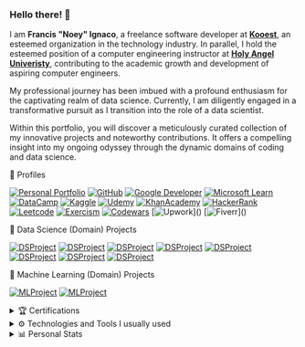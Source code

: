 ### Hello there! 👋 

I am **Francis "Noey" Ignaco**, a freelance software developer at **[Kooest](https://kooest.com/)**, an esteemed organization in the technology industry. In parallel, I hold the esteemed position of a computer engineering instructor at **[Holy Angel Univeristy](https://www.hau.edu.ph/)**, contributing to the academic growth and development of aspiring computer engineers.

My professional journey has been imbued with a profound enthusiasm for the captivating realm of data science. Currently, I am diligently engaged in a transformative pursuit as I transition into the role of a data scientist.

Within this portfolio, you will discover a meticulously curated collection of my innovative projects and noteworthy contributions. It offers a compelling insight into my ongoing odyssey through the dynamic domains of coding and data science.

🌱 Profiles

[![Personal Portfolio](https://img.shields.io/badge/Personal%20Portfolio-7420EB?style=flat-square&logo=About.me&logoColor=E4E715)](https://noeyislearning.dev)
[![GitHub](https://img.shields.io/badge/GitHub-7420EB?style=flat-square&logo=github&logoColor=E4E715)](https://github.com/noeyislearning)
[![Google Developer](https://img.shields.io/badge/Google_Developer-7420EB?style=flat-square&logo=Google-chrome&logoColor=E4E715)](https://g.dev/noeyislearning)
[![Microsoft Learn](https://img.shields.io/badge/Microsoft_Learn-7420EB?style=flat-square&logo=microsoft&logoColor=E4E715)](https://learn.microsoft.com/en-us/users/noeyislearning)
[![DataCamp](https://img.shields.io/badge/DataCamp-7420EB?style=flat-square&logo=datacamp&logoColor=E4E715)](https://www.datacamp.com/portfolio/noeyislearning)
[![Kaggle](https://img.shields.io/badge/Kaggle-7420EB?style=flat-square&logo=kaggle&logoColor=E4E715)](https://www.kaggle.com/noeyislearning)
[![Udemy](https://img.shields.io/badge/Udemy-7420EB?style=flat-square&logo=Udemy&logoColor=E4E715)](https://www.udemy.com/user/noey-19/)
[![KhanAcademy](https://img.shields.io/badge/Khan_Academy-7420EB?style=flat-square&logo=Khan%20Academy&logoColor=E4E715)](https://www.khanacademy.org/profile/kaid_4402717111668020367306267/)
[![HackerRank](https://img.shields.io/badge/HackerRank-7420EB?style=flat-square&logo=hackerrank&logoColor=E4E715)](https://www.hackerrank.com/noeyislearning)
[![Leetcode](https://img.shields.io/badge/Leetcode-7420EB?style=flat-square&logo=leetcode&logoColor=E4E715)](https://leetcode.com/noeyislearning)
[![Exercism](https://img.shields.io/badge/Exercism-7420EB?style=flat-square&logo=exercism&logoColor=E4E715)](https://exercism.org/profiles/noeyislearning)
[![Codewars](https://img.shields.io/badge/Codewars-7420EB?style=flat-square&logo=codewars&logoColor=E4E715)](https://www.codewars.com/users/noeyislearning)
[![Upwork](https://img.shields.io/badge/Upwork_(Active_Soon)-7420EB?style=flat-square&logo=Upwork&logoColor=E4E715)]()
[![Fiverr](https://img.shields.io/badge/Fiverr_(Active_Soon)-7420EB?style=flat-square&logo=Fiverr&logoColor=E4E715)]()

🧪 Data Science (Domain) Projects

[![DSProject](https://img.shields.io/badge/Global_Stock_Price_Archive-7420EB?style=flat-square&logo=&logoColor=E4E715)](https://gspa.noeyislearning.dev)
[![DSProject](https://img.shields.io/badge/Analyzing_Costumer_Behavior-7420EB?style=flat-square&logo=&logoColor=E4E715)](https://acb.noeyislearning.dev)
[![DSProject](https://img.shields.io/badge/Coffee_Chain_Sales-7420EB?style=flat-square&logo=&logoColor=E4E715)](https://ccs.noeyislearning.dev)
[![DSProject](https://img.shields.io/badge/Customer_Shopping_Trends-7420EB?style=flat-square&logo=&logoColor=E4E715)](https://cts.noeyislearning.dev)
[![DSProject](https://img.shields.io/badge/Netflix_Movie_Analysis_(DataCamp)-7420EB?style=flat-square&logo=&logoColor=E4E715)](https://nma.noeyislearning.dev)
[![DSProject](https://img.shields.io/badge/Sharpe_Ratio_Amazon_and_Facebook_(DataCamp)-7420EB?style=flat-square&logo=&logoColor=E4E715)](https://sraf.noeyislearning.dev)
[![DSProject](https://img.shields.io/badge/Ecommerce_Sales_Dashboard-7420EB?style=flat-square&logo=&logoColor=E4E715)](https://www.linkedin.com/in/noeyislearning/overlay/projects/2016465098/multiple-media-viewer/?profileId=ACoAACnizWwBDziQE4ttOGLclNItJfhy21C4aaU&treasuryMediaId=1635544283648)
[![DSProject](https://img.shields.io/badge/HR_Dashboard-7420EB?style=flat-square&logo=&logoColor=E4E715)](https://www.linkedin.com/in/noeyislearning/overlay/projects/2016465098/multiple-media-viewer/?profileId=ACoAACnizWwBDziQE4ttOGLclNItJfhy21C4aaU&treasuryMediaId=1635544655441)

🧠 Machine Learning (Domain) Projects

[![MLProject](https://img.shields.io/badge/Pneumonia_Detection_Model-7420EB?style=flat-square&logo=&logoColor=E4E715)](https://github.com/noeyislearning/pneumonia-detection-model)
[![MLProject](https://img.shields.io/badge/Fruit_Classifier_Model-7420EB?style=flat-square&logo=&logoColor=E4E715)](https://github.com/noeyislearning/fruit-classifier-model)


<details>
<summary>🏆 Certifications</summary>
<br>

[![Certificates](https://img.shields.io/badge/(MTF)_Lean_Six_Sigma_Green_Belt-7420EB?style=flat-square&logo=&logoColor=E4E715)](https://www.linkedin.com/in/noeyislearning/details/certifications/1635546719875/single-media-viewer/?profileId=ACoAACnizWwBDziQE4ttOGLclNItJfhy21C4aaU) <!-- MTF -->
[![Certificates](https://img.shields.io/badge/(MTF)_Metaverse_Professional-7420EB?style=flat-square&logo=&logoColor=E4E715)](https://www.linkedin.com/in/noeyislearning/details/certifications/1635546719838/single-media-viewer/?profileId=ACoAACnizWwBDziQE4ttOGLclNItJfhy21C4aaU) <!-- MTF -->

[![Certificates](https://img.shields.io/badge/(Great_Learning)_Basics_of_Exploratory_Data_Analysis-7420EB?style=flat-square&logo=&logoColor=E4E715)](https://verify.mygreatlearning.com/verify/ELZKXPBS) <!-- Great Learning -->
[![Certificates](https://img.shields.io/badge/(Great_Learning)_Data_Science_Foundations-7420EB?style=flat-square&logo=&logoColor=E4E715)](https://verify.mygreatlearning.com/verify/DUELEPBV) <!-- Great Learning -->
[![Certificates](https://img.shields.io/badge/(Great_Learning)_Introduction_to_Analytics-7420EB?style=flat-square&logo=&logoColor=E4E715)](https://verify.mygreatlearning.com/verify/GYJSLFLS) <!-- Great Learning -->
[![Certificates](https://img.shields.io/badge/(Great_Learning)_Introduction_to_Data_Science-7420EB?style=flat-square&logo=&logoColor=E4E715)](https://verify.mygreatlearning.com/verify/VCSDJPFL) <!-- Great Learning -->
[![Certificates](https://img.shields.io/badge/(Great_Learning)_Python_for_Data_Science-7420EB?style=flat-square&logo=&logoColor=E4E715)](https://verify.mygreatlearning.com/verify/UHWEGLSH) <!-- Great Learning -->
[![Certificates](https://img.shields.io/badge/(Great_Learning)_Statistics_for_Data_Science-7420EB?style=flat-square&logo=&logoColor=E4E715)](https://verify.mygreatlearning.com/verify/OMJPTGZH) <!-- Great Learning -->
[![Certificates](https://img.shields.io/badge/(Great_Learning)_Statistics_for_Data_Science-7420EB?style=flat-square&logo=&logoColor=E4E715)](https://verify.mygreatlearning.com/verify/OMJPTGZH) <!-- Great Learning -->

[![Certificates](https://img.shields.io/badge/(Udemy)_Data_Visualization_with_Power_BI_Simplified-7420EB?style=flat-square&logo=&logoColor=E4E715)](https://www.udemy.com/certificate/UC-2024f9f5-7abd-4b0c-9816-e90b08fb821b) <!-- Udemy -->
[![Certificates](https://img.shields.io/badge/(Udemy)_AI_&_ML_Starter_Course_with_Hands_On_Projects-7420EB?style=flat-square&logo=&logoColor=E4E715)](https://www.udemy.com/certificate/UC-a0938eb8-f53e-45d9-ae18-639503d73d1c) <!-- Udemy -->
[![Certificates](https://img.shields.io/badge/(Udemy)_Learn_Big_Data_Basics-7420EB?style=flat-square&logo=&logoColor=E4E715)](https://www.udemy.com/certificate/UC-a76b706f-4128-4282-8272-82899e180558) <!-- Udemy -->
[![Certificates](https://img.shields.io/badge/(Udemy)_Dare_to_Lead:_How_to_Become_a_Next_Generation_Leader-7420EB?style=flat-square&logo=&logoColor=E4E715)](https://www.udemy.com/certificate/UC-d337ada4-b1ba-4053-ac39-ab5d193eb622/) <!-- Udemy -->

[![Certificates](https://img.shields.io/badge/(Kaggle)_Intro_to_Programming-7420EB?style=flat-square&logo=&logoColor=E4E715)](https://www.kaggle.com/learn/certification/noeyislearning/intro-to-programming) <!-- Kaggle --> 
[![Certificates](https://img.shields.io/badge/(Kaggle)_Python-7420EB?style=flat-square&logo=&logoColor=E4E715)](https://www.kaggle.com/learn/certification/noeyislearning/python) <!-- Kaggle -->
[![Certificates](https://img.shields.io/badge/(Kaggle)_Data_Cleaning-7420EB?style=flat-square&logo=&logoColor=E4E715)](https://www.kaggle.com/learn/certification/noeyislearning/data-cleaning) <!-- Kaggle --> 

[![Certificates](https://img.shields.io/badge/(HackerRank)_Java-7420EB?style=flat-square&logo=&logoColor=E4E715)](https://www.hackerrank.com/certificates/97f8eeb909de) <!-- HackerRank -->
[![Certificates](https://img.shields.io/badge/(HackerRank)_CSS-7420EB?style=flat-square&logo=&logoColor=E4E715)](https://www.hackerrank.com/certificates/e0f76cac3b00) <!-- HackerRank -->
[![Certificates](https://img.shields.io/badge/(HackerRank)_Python-7420EB?style=flat-square&logo=&logoColor=E4E715)](https://www.hackerrank.com/certificates/e8b2f4342a9f) <!-- HackerRank -->

[![Certificates](https://img.shields.io/badge/(MongoDB)_Introduction_to_MongoDB-7420EB?style=flat-square&logo=&logoColor=E4E715)](https://learn.mongodb.com/c/PEZG-9sCSa2McM9MGjoR9w) <!-- MongoDB -->

</details>

<details>
<summary>⚙️ Technologies and Tools I usually used</summary>
<br>
  
[![T&T](https://img.shields.io/badge/Python-7420EB?style=flat-square&logo=Python&logoColor=E4E715)]()
[![T&T](https://img.shields.io/badge/Django-7420EB?style=flat-square&logo=Django&logoColor=E4E715)]()
[![T&T](https://img.shields.io/badge/JavaScript-7420EB?style=flat-square&logo=JavaScript&logoColor=E4E715)]()
[![T&T](https://img.shields.io/badge/TypeScript-7420EB?style=flat-square&logo=TypeScript&logoColor=E4E715)]()
[![T&T](https://img.shields.io/badge/Node.js-7420EB?style=flat-square&logo=Node&logoColor=E4E715)]()
[![T&T](https://img.shields.io/badge/Express.js-7420EB?style=flat-square&logo=Express&logoColor=E4E715)]()
[![T&T](https://img.shields.io/badge/React.js-7420EB?style=flat-square&logo=React&logoColor=E4E715)]()
[![T&T](https://img.shields.io/badge/Next.js-7420EB?style=flat-square&logo=Nextdotjs&logoColor=E4E715)]()
[![T&T](https://img.shields.io/badge/Svelte-7420EB?style=flat-square&logo=Svelte&logoColor=E4E715)]()
[![T&T](https://img.shields.io/badge/Svelte_Kit-7420EB?style=flat-square&logo=Svelte&logoColor=E4E715)]()
[![T&T](https://img.shields.io/badge/Redux-7420EB?style=flat-square&logo=Redux&logoColor=E4E715)]()
[![T&T](https://img.shields.io/badge/Vite-7420EB?style=flat-square&logo=Vite&logoColor=E4E715)]()
[![T&T](https://img.shields.io/badge/CSS3-7420EB?style=flat-square&logo=CSS3&logoColor=E4E715)]()
[![T&T](https://img.shields.io/badge/TailwindCSS-7420EB?style=flat-square&logo=Tailwind-CSS&logoColor=E4E715)]()
[![T&T](https://img.shields.io/badge/Bootstrap-7420EB?style=flat-square&logo=Bootstrap&logoColor=E4E715)]()
[![T&T](https://img.shields.io/badge/MongoDB-7420EB?style=flat-square&logo=MongoDB&logoColor=E4E715)]()
[![T&T](https://img.shields.io/badge/PostgreSQL-7420EB?style=flat-square&logo=PostgreSQL&logoColor=E4E715)]()
[![T&T](https://img.shields.io/badge/MySQL-7420EB?style=flat-square&logo=MySQL&logoColor=E4E715)]()
[![T&T](https://img.shields.io/badge/SQLite-7420EB?style=flat-square&logo=SQLite&logoColor=E4E715)]()
[![T&T](https://img.shields.io/badge/Vercel-7420EB?style=flat-square&logo=Vercel&logoColor=E4E715)]()
[![T&T](https://img.shields.io/badge/Amazon_AWS-7420EB?style=flat-square&logo=Amazon-AWS&logoColor=E4E715)]()
[![T&T](https://img.shields.io/badge/Digital_Ocean-7420EB?style=flat-square&logo=DigitalOcean&logoColor=E4E715)]()
[![T&T](https://img.shields.io/badge/Postman-7420EB?style=flat-square&logo=Postman&logoColor=E4E715)]()
[![T&T](https://img.shields.io/badge/PowerBI-7420EB?style=flat-square&logo=Power%20BI&logoColor=E4E715)]()
[![T&T](https://img.shields.io/badge/Anaconda-7420EB?style=flat-square&logo=Anaconda&logoColor=E4E715)]()
[![T&T](https://img.shields.io/badge/Jupyter-7420EB?style=flat-square&logo=Jupyter&logoColor=E4E715)]()
[![T&T](https://img.shields.io/badge/Notion-7420EB?style=flat-square&logo=Notion&logoColor=E4E715)]()
[![T&T](https://img.shields.io/badge/Obsidian-7420EB?style=flat-square&logo=Obisdian&logoColor=E4E715)]()
[![T&T](https://img.shields.io/badge/Windows_11-7420EB?style=flat-square&logo=Windows-11&logoColor=E4E715)]()
</details>

<details>
<summary>📊 Personal Stats</summary>
<br>

🔥 GitHub Streak

[![GitHub Streak](https://streak-stats.demolab.com?user=noeyislearning&theme=shades-of-purple&hide_border=true&date_format=j%20M%5B%20Y%5D&card_width=1000)]()

</details>

